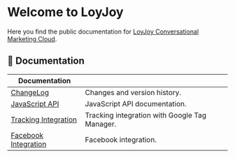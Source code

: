 # Welcome to LoyJoy

Here you find the public documentation for [LoyJoy Conversational Marketing Cloud](https://www.loyjoy.com).

## 📖 Documentation

| Documentation                                                    |                                                  |
| ---------------------------------------------------------------- | ------------------------------------------------ |
| [ChangeLog](CHANGELOG.md)                                        | Changes and version history.                     |
| [JavaScript API](documentation/JAVASCRIPT_API.md)                | JavaScript API documentation.                    |
| [Tracking Integration](documentation/GOOGLE_TAG_MANAGER.md)      | Tracking integration with Google Tag Manager.    |
| [Facebook Integration](documentation/FACEBOOK_INTEGRATION.md)    | Facebook integration.                            |
